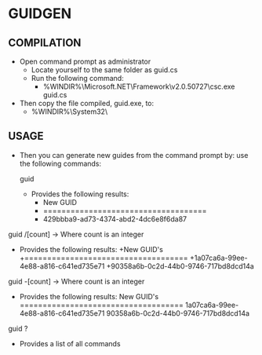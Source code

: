 ﻿# GUIDGEN

## COMPILATION
* Open command prompt as administrator
	* Locate yourself to the same folder as guid.cs
	* Run the following command:
		* %WINDIR%\Microsoft.NET\Framework\v2.0.50727\csc.exe guid.cs 
* Then copy the file compiled, guid.exe, to:
	* %WINDIR%\System32\
	
## USAGE				
* Then you can generate new guides from the command prompt by:
use the following commands:

	guid

	* Provides the following results:
		* New GUID
		* ====================================
		* 429bbba9-ad73-4374-abd2-4dc6e8f6da87

guid /[count] -> Where count is an integer

- Provides the following results:
+New GUID's
+====================================
+1a07ca6a-99ee-4e88-a816-c641ed735e71
+90358a6b-0c2d-44b0-9746-717bd8dcd14a

guid -[count] -> Where count is an integer

- Provides the following results:
New GUID's
====================================
1a07ca6a-99ee-4e88-a816-c641ed735e71
90358a6b-0c2d-44b0-9746-717bd8dcd14a

guid ?
- Provides a list of all commands

